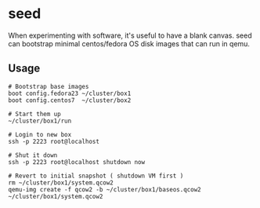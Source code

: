 seed
====

When experimenting with software, it's useful to have a blank canvas.
seed can bootstrap minimal centos/fedora OS disk images that can run in qemu.

Usage
----------
    # Bootstrap base images
    boot config.fedora23 ~/cluster/box1
    boot config.centos7  ~/cluster/box2

    # Start them up
    ~/cluster/box1/run

    # Login to new box
    ssh -p 2223 root@localhost 

    # Shut it down
    ssh -p 2223 root@localhost shutdown now

    # Revert to initial snapshot ( shutdown VM first )
    rm ~/cluster/box1/system.qcow2
    qemu-img create -f qcow2 -b ~/cluster/box1/baseos.qcow2 ~/cluster/box1/system.qcow2

